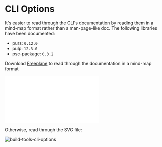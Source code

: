 # CLI Options

It's easier to read through the CLI's documentation by reading them in a mind-map format rather than a man-page-like doc. The following libraries have been documented:
- purs: `0.12.0`
- pulp: `12.3.0`
- psc-package: `0.3.2`

Download [Freeplane](https://www.freeplane.org/) to read through the documentation in a mind-map format

![Purescript-Build-Tools.mm](./Purescript-Build-Tools.mm)

Otherwise, read through the SVG file:

![build-tools-cli-options](./Build-Tools-CLI-Options.svg)
